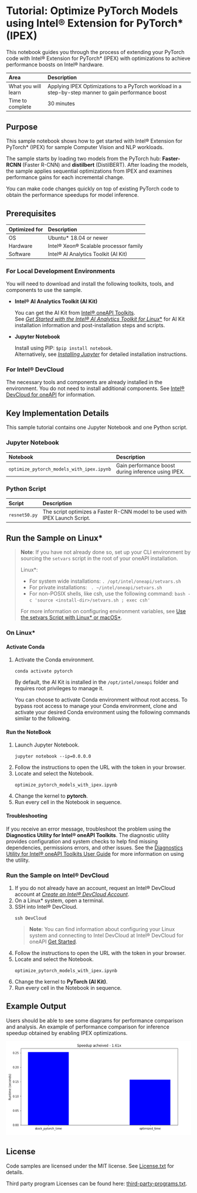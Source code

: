 # Tutorial: Optimize PyTorch Models using Intel® Extension for PyTorch* (IPEX)
This notebook guides you through the process of extending your PyTorch code with Intel® Extension for PyTorch* (IPEX) with optimizations to achieve performance boosts on Intel® hardware.

| Area                  | Description
|:---                   |:---
| What you will learn   | Applying IPEX Optimizations to a PyTorch workload in a step-by-step manner to gain performance boost
| Time to complete      | 30 minutes

## Purpose

This sample notebook shows how to get started with Intel® Extension for PyTorch* (IPEX) for sample Computer Vision and NLP workloads. 

The sample starts by loading two models from the PyTorch hub: **Faster-RCNN** (Faster R-CNN) and **distilbert** (DistilBERT). After loading the models, the sample applies sequential optimizations from IPEX and examines performance gains for each incremental change.

You can make code changes quickly on top of existing PyTorch code to obtain the performance speedups for model inference.

## Prerequisites

| Optimized for           | Description
|:---                     |:---
| OS                      | Ubuntu* 18.04 or newer
| Hardware                | Intel® Xeon® Scalable processor family
| Software                | Intel® AI Analytics Toolkit (AI Kit)

### For Local Development Environments

You will need to download and install the following toolkits, tools, and components to use the sample.

- **Intel® AI Analytics Toolkit (AI Kit)**

  You can get the AI Kit from [Intel® oneAPI Toolkits](https://www.intel.com/content/www/us/en/developer/tools/oneapi/toolkits.html#analytics-kit). <br> See [*Get Started with the Intel® AI Analytics Toolkit for Linux**](https://www.intel.com/content/www/us/en/develop/documentation/get-started-with-ai-linux) for AI Kit installation information and post-installation steps and scripts.

- **Jupyter Notebook**

  Install using PIP: `$pip install notebook`. <br> Alternatively, see [*Installing Jupyter*](https://jupyter.org/install) for detailed installation instructions.

### For Intel® DevCloud

The necessary tools and components are already installed in the environment. You do not need to install additional components. See [Intel® DevCloud for oneAPI](https://devcloud.intel.com/oneapi/get_started/) for information.


## Key Implementation Details

This sample tutorial contains one Jupyter Notebook and one Python script.

### Jupyter Notebook

|Notebook                                    |Description
|:---                                        |:---
|`optimize_pytorch_models_with_ipex.ipynb` |Gain performance boost during inference using IPEX.

### Python Script

|Script                                    |Description
|:---                                      |:---
|`resnet50.py`                          |The script optimizes a Faster R-CNN model to be used with IPEX Launch Script.


## Run the Sample on Linux*

> **Note**: If you have not already done so, set up your CLI
> environment by sourcing  the `setvars` script in the root of your oneAPI installation.
>
> Linux*:
> - For system wide installations: `. /opt/intel/oneapi/setvars.sh`
> - For private installations: ` . ~/intel/oneapi/setvars.sh`
> - For non-POSIX shells, like csh, use the following command: `bash -c 'source <install-dir>/setvars.sh ; exec csh'`
>
> For more information on configuring environment variables, see [Use the setvars Script with Linux* or macOS*](https://www.intel.com/content/www/us/en/develop/documentation/oneapi-programming-guide/top/oneapi-development-environment-setup/use-the-setvars-script-with-linux-or-macos.html).

### On Linux*

#### Activate Conda

1. Activate the Conda environment.

    ```
    conda activate pytorch
    ```

   By default, the AI Kit is installed in the `/opt/intel/oneapi` folder and requires root privileges to manage it.

   You can choose to activate Conda environment without root access. To bypass root access to manage your Conda environment, clone and activate your desired Conda environment using the following commands similar to the following.

#### Run the NoteBook

1. Launch Jupyter Notebook.
   ```
   jupyter notebook --ip=0.0.0.0
   ```
2. Follow the instructions to open the URL with the token in your browser.
3. Locate and select the Notebook.
   ```
   optimize_pytorch_models_with_ipex.ipynb
   ```
4. Change the kernel to **pytorch**.
5. Run every cell in the Notebook in sequence.

#### Troubleshooting

If you receive an error message, troubleshoot the problem using the **Diagnostics Utility for Intel® oneAPI Toolkits**. The diagnostic utility provides configuration and system checks to help find missing dependencies, permissions errors, and other issues. See the [Diagnostics Utility for Intel® oneAPI Toolkits User Guide](https://www.intel.com/content/www/us/en/develop/documentation/diagnostic-utility-user-guide/top.html) for more information on using the utility.

### Run the Sample on Intel® DevCloud

1. If you do not already have an account, request an Intel® DevCloud account at [*Create an Intel® DevCloud Account*](https://intelsoftwaresites.secure.force.com/DevCloud/oneapi).
2. On a Linux* system, open a terminal.
3. SSH into Intel® DevCloud.
   ```
   ssh DevCloud
   ```
   > **Note**: You can find information about configuring your Linux system and connecting to Intel DevCloud at Intel® DevCloud for oneAPI [Get Started](https://devcloud.intel.com/oneapi/get_started).
4. Follow the instructions to open the URL with the token in your browser.
3. Locate and select the Notebook.
   ```
   optimize_pytorch_models_with_ipex.ipynb
   ```
4. Change the kernel to **PyTorch (AI Kit)**.
7. Run every cell in the Notebook in sequence.

## Example Output

Users should be able to see some diagrams for performance comparison and analysis.
An example of performance comparison for inference speedup obtained by enabling IPEX optimizations.

![Performance Numbers](images/performance_numbers.png)


## License

Code samples are licensed under the MIT license. See
[License.txt](https://github.com/oneapi-src/oneAPI-samples/blob/master/License.txt) for details.

Third party program Licenses can be found here: [third-party-programs.txt](https://github.com/oneapi-src/oneAPI-samples/blob/master/third-party-programs.txt).
